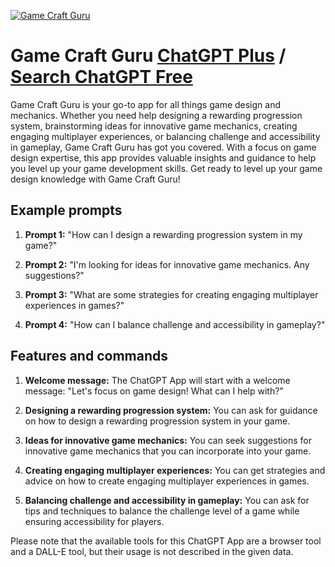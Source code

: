 
[![Game Craft Guru](https://files.oaiusercontent.com/file-kMBLgG2mE5rJ2carXYRWWMkP?se=2123-10-18T15%3A22%3A14Z&sp=r&sv=2021-08-06&sr=b&rscc=max-age%3D31536000%2C%20immutable&rscd=attachment%3B%20filename%3D3779ef4d-e9a9-4342-9488-0ba7e595ffbe.png&sig=ObUNE3ktQd9eCUfQ8qPRHLJy5yFEU5bBZFJFpkwEpek%3D)](https://chat.openai.com/g/g-XLVAtZJKi-game-craft-guru)

# Game Craft Guru [ChatGPT Plus](https://chat.openai.com/g/g-XLVAtZJKi-game-craft-guru) / [Search ChatGPT Free](https://gptcall.net/index.html#/?search=Game%20Craft%20Guru)

Game Craft Guru is your go-to app for all things game design and mechanics. Whether you need help designing a rewarding progression system, brainstorming ideas for innovative game mechanics, creating engaging multiplayer experiences, or balancing challenge and accessibility in gameplay, Game Craft Guru has got you covered. With a focus on game design expertise, this app provides valuable insights and guidance to help you level up your game development skills. Get ready to level up your game design knowledge with Game Craft Guru!

## Example prompts

1. **Prompt 1:** "How can I design a rewarding progression system in my game?"

2. **Prompt 2:** "I'm looking for ideas for innovative game mechanics. Any suggestions?"

3. **Prompt 3:** "What are some strategies for creating engaging multiplayer experiences in games?"

4. **Prompt 4:** "How can I balance challenge and accessibility in gameplay?"

## Features and commands

1. **Welcome message:** The ChatGPT App will start with a welcome message: "Let's focus on game design! What can I help with?"

2. **Designing a rewarding progression system:** You can ask for guidance on how to design a rewarding progression system in your game.

3. **Ideas for innovative game mechanics:** You can seek suggestions for innovative game mechanics that you can incorporate into your game.

4. **Creating engaging multiplayer experiences:** You can get strategies and advice on how to create engaging multiplayer experiences in games.

5. **Balancing challenge and accessibility in gameplay:** You can ask for tips and techniques to balance the challenge level of a game while ensuring accessibility for players.

Please note that the available tools for this ChatGPT App are a browser tool and a DALL-E tool, but their usage is not described in the given data.


